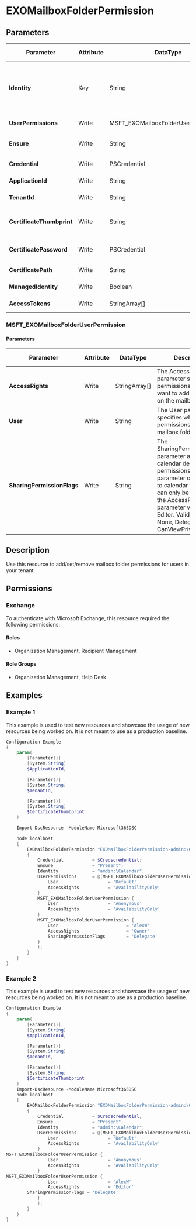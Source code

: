 ﻿# EXOMailboxFolderPermission

## Parameters

| Parameter | Attribute | DataType | Description | Allowed Values |
| --- | --- | --- | --- | --- |
| **Identity** | Key | String | The Identity parameter specifies the target mailbox and folder. The syntax is MailboxID:\ParentFolder[\SubFolder]. For the MailboxID you can use any value that uniquely identifies the mailbox. | |
| **UserPermissions** | Write | MSFT_EXOMailboxFolderUserPermission[] | Mailbox Folder Permissions for the current user. | |
| **Ensure** | Write | String | Determines wheter or not the permission should exist on the mailbox. | `Present` |
| **Credential** | Write | PSCredential | Credentials of the Exchange Global Admin | |
| **ApplicationId** | Write | String | Id of the Azure Active Directory application to authenticate with. | |
| **TenantId** | Write | String | Id of the Azure Active Directory tenant used for authentication. | |
| **CertificateThumbprint** | Write | String | Thumbprint of the Azure Active Directory application's authentication certificate to use for authentication. | |
| **CertificatePassword** | Write | PSCredential | Username can be made up to anything but password will be used for CertificatePassword | |
| **CertificatePath** | Write | String | Path to certificate used in service principal usually a PFX file. | |
| **ManagedIdentity** | Write | Boolean | Managed ID being used for authentication. | |
| **AccessTokens** | Write | StringArray[] | Access token used for authentication. | |

### MSFT_EXOMailboxFolderUserPermission

#### Parameters

| Parameter | Attribute | DataType | Description | Allowed Values |
| --- | --- | --- | --- | --- |
| **AccessRights** | Write | StringArray[] | The AccessRights parameter specifies the permissions that you want to add for the user on the mailbox folder. | |
| **User** | Write | String | The User parameter specifies who gets the permissions on the mailbox folder. | |
| **SharingPermissionFlags** | Write | String | The SharingPermissionFlags parameter assigns calendar delegate permissions. This parameter only applies to calendar folders and can only be used when the AccessRights parameter value is Editor. Valid values are: None, Delegate, CanViewPrivateItems | |


## Description

Use this resource to add/set/remove mailbox folder permissions for users in your tenant.

## Permissions

### Exchange

To authenticate with Microsoft Exchange, this resource required the following permissions:

#### Roles

- Organization Management, Recipient Management

#### Role Groups

- Organization Management, Help Desk

## Examples

### Example 1

This example is used to test new resources and showcase the usage of new resources being worked on.
It is not meant to use as a production baseline.

```powershell
Configuration Example
{
    param(
        [Parameter()]
        [System.String]
        $ApplicationId,

        [Parameter()]
        [System.String]
        $TenantId,

        [Parameter()]
        [System.String]
        $CertificateThumbprint
    )

    Import-DscResource -ModuleName Microsoft365DSC

    node localhost
    {
        EXOMailboxFolderPermission "EXOMailboxFolderPermission-admin:\Calendar"
        {
            Credential           = $Credscredential;
            Ensure               = "Present";
            Identity             = "amdin:\Calendar";
            UserPermissions      = @(MSFT_EXOMailboxFolderUserPermission {
                User                   = 'Default'
                AccessRights           = 'AvailabilityOnly'
            }
            MSFT_EXOMailboxFolderUserPermission {
                User                   = 'Anonymous'
                AccessRights           = 'AvailabilityOnly'
            }
            MSFT_EXOMailboxFolderUserPermission {
                User                          = 'AlexW'
                AccessRights                  = 'Owner'
                SharingPermissionFlags        = 'Delegate'
            }
            );
        }
    }
}
```

### Example 2

This example is used to test new resources and showcase the usage of new resources being worked on.
It is not meant to use as a production baseline.

```powershell
Configuration Example
{
    param(
        [Parameter()]
        [System.String]
        $ApplicationId,

        [Parameter()]
        [System.String]
        $TenantId,

        [Parameter()]
        [System.String]
        $CertificateThumbprint
    )
    Import-DscResource -ModuleName Microsoft365DSC
    node localhost
    {
        EXOMailboxFolderPermission "EXOMailboxFolderPermission-admin:\Calendar"
        {
            Credential           = $Credscredential;
            Ensure               = "Present";
            Identity             = "admin:\Calendar";
            UserPermissions      = @(MSFT_EXOMailboxFolderUserPermission {
                User                   = 'Default'
                AccessRights           = 'AvailabilityOnly'
            }
MSFT_EXOMailboxFolderUserPermission {
                User                   = 'Anonymous'
                AccessRights           = 'AvailabilityOnly'
            }
MSFT_EXOMailboxFolderUserPermission {
                User                   = 'AlexW'
                AccessRights           = 'Editor'
		SharingPermissionFlags = 'Delegate'
            }
            );
        }
    }
}
```

